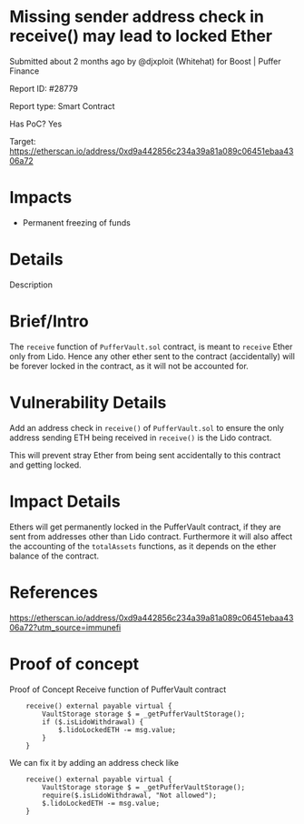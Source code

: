 # Missing sender address check in receive() may lead to locked Ether
Submitted about 2 months ago by @djxploit (Whitehat) for Boost | Puffer Finance

Report ID: #28779

Report type: Smart Contract

Has PoC? Yes

Target: https://etherscan.io/address/0xd9a442856c234a39a81a089c06451ebaa4306a72

# Impacts
- Permanent freezing of funds

# Details
Description

# Brief/Intro
The `receive` function of `PufferVault.sol` contract, is meant to `receive` Ether only from Lido. Hence any other ether sent to the contract (accidentally) will be forever locked in the contract, as it will not be accounted for.

# Vulnerability Details
Add an address check in `receive()` of `PufferVault.sol` to ensure the only address sending ETH being received in `receive()` is the Lido contract.

This will prevent stray Ether from being sent accidentally to this contract and getting locked.

# Impact Details
Ethers will get permanently locked in the PufferVault contract, if they are sent from addresses other than Lido contract. Furthermore it will also affect the accounting of the `totalAssets` functions, as it depends on the ether balance of the contract.

# References
https://etherscan.io/address/0xd9a442856c234a39a81a089c06451ebaa4306a72?utm_source=immunefi

# Proof of concept

Proof of Concept
Receive function of PufferVault contract

```
    receive() external payable virtual {
        VaultStorage storage $ = _getPufferVaultStorage();
        if ($.isLidoWithdrawal) {
            $.lidoLockedETH -= msg.value;
        }
    }
```

We can fix it by adding an address check like

```
    receive() external payable virtual {
        VaultStorage storage $ = _getPufferVaultStorage();
        require($.isLidoWithdrawal, "Not allowed");
        $.lidoLockedETH -= msg.value;
    }
```
